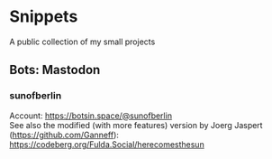 # Snippets
A public collection of my small projects
## Bots: Mastodon
### sunofberlin
Account: https://botsin.space/@sunofberlin <br>
See also the modified (with more features) version by Joerg Jaspert (https://github.com/Ganneff): https://codeberg.org/Fulda.Social/herecomesthesun
